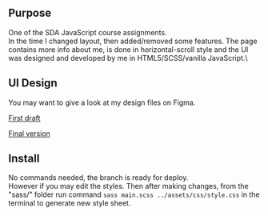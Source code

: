 ## Purpose

One of the SDA JavaScript course assignments.\
In the time I changed layout, then added/removed some features. The page contains more info about me, is done in horizontal-scroll style and the UI was designed and developed by me in HTML5/SCSS/vanilla JavaScript.\

## UI Design

You may want to give a look at my design files on Figma.

[First draft](https://www.figma.com/file/WSGyvtd7ccPtNcWk5kRrOw/francky-vers_1?t=kZPqxnU4TPJwh9rN-1)

[Final version](https://www.figma.com/file/aWiKGNLQsOeyiEDxn5uroS/francky-vers_2?t=kZPqxnU4TPJwh9rN-1)

## Install

No commands needed, the branch is ready for deploy.\
However if you may edit the styles. Then after making changes, from the "sass/" folder run command `sass main.scss ../assets/css/style.css` in the terminal to generate new style sheet.
